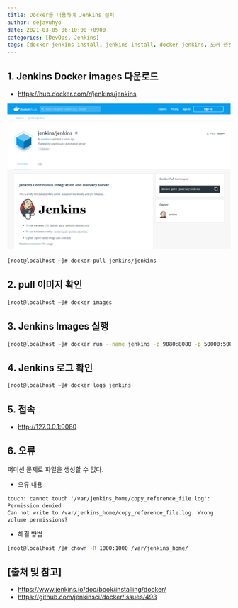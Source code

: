 ```yaml
---
title: Docker를 이용하여 Jenkins 설치
author: dejavuhyo
date: 2021-03-05 06:10:00 +0900
categories: [DevOps, Jenkins]
tags: [docker-jenkins-install, jenkins-install, docker-jenkins, 도커-젠킨스-설치, 젠킨스-설치, 도커-젠킨스]
---
```


## 1. Jenkins Docker images 다운로드

* <https://hub.docker.com/r/jenkins/jenkins>

![jenkins-docker-images](/assets/img/2021-03-05-install-jenkins-with-docker/jenkins-docker-images.png)

```bash
[root@localhost ~]# docker pull jenkins/jenkins
```

## 2. pull 이미지 확인

```bash
[root@localhost ~]# docker images
```

## 3. Jenkins Images 실행

```bash
[root@localhost ~]# docker run --name jenkins -p 9080:8080 -p 50000:50000 -v /var/jenkins_home jenkins:latest
```

## 4. Jenkins 로그 확인

```bash
[root@localhost ~]# docker logs jenkins
```

## 5. 접속

* <http://127.0.0.1:9080>

## 6. 오류
퍼미션 문제로 파일을 생성할 수 없다.

* 오류 내용
```text
touch: cannot touch '/var/jenkins_home/copy_reference_file.log': Permission denied
Can not write to /var/jenkins_home/copy_reference_file.log. Wrong volume permissions?
```

* 해결 방법
```bash
[root@localhost /]# chown -R 1000:1000 /var/jenkins_home/
```

## [출처 및 참고]
* <https://www.jenkins.io/doc/book/installing/docker/>
* <https://github.com/jenkinsci/docker/issues/493>
